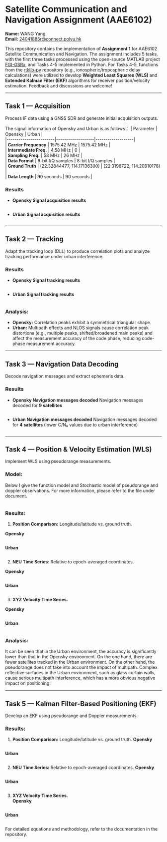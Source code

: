 # Satellite Communication and Navigation Assignment (AAE6102)

**Name:** WANG Yang  
**Email:** 24041885r@connect.polyu.hk  

This repository contains the implementation of **Assignment 1** for AAE6102 Satellite Communication and Navigation. The assignment includes 5 tasks, with the first three tasks processed using the open-source MATLAB project [FGI-GSRx](https://github.com/nlsfi/FGI-GSRx), and Tasks 4-5 implemented in Python. For Tasks 4-5, functions from the [rtklib-py](https://github.com/rtklibexplorer/rtklib-py) repository (e.g., ionospheric/tropospheric delay calculations) were utilized to develop **Weighted Least Squares (WLS)** and **Extended Kalman Filter (EKF)** algorithms for receiver position/velocity estimation. Feedback and discussions are welcome!

---

## Task 1 — Acquisition  
Process IF data using a GNSS SDR and generate initial acquisition outputs.  

The signal information of Opensky and Urban is as follows：
| Parameter              | Opensky           | Urban             |  
|------------------------|-------------------|-------------------|  
| **Carrier Frequency**  | 1575.42 MHz       | 1575.42 MHz       |  
| **Intermediate Freq.** | 4.58 MHz          | 0                 |  
| **Sampling Freq.**     | 58 MHz            | 26 MHz            |  
| **Data Format**        | 8-bit I/Q samples | 8-bit I/Q samples |  
| **Ground Truth**       | (22.32844477, 114.17136300) | (22.3198722, 114.20910178) |  
| **Data Length**        | 90 seconds        | 90 seconds        |  

### Results  
- **Opensky Signal acquisition results**
<div align="center">
  <img src="figure/Opensky/1_1_freq_codephase_signal_search.png" alt="">
</div>
<div align="center">
  <img src="figure/Opensky/1_2_codephase_signal_search.png" alt="">
</div>
<div align="center">
  <img src="figure/Opensky/1_3_acquisition_result.png" alt="">
</div>

- **Urban Signal acquisition results**
<div align="center">
  <img src="figure/Urban/1_1_freq_codephase_signal_search.png" alt="">
</div>
<div align="center">
  <img src="figure/Urban/1_2_codephase_signal_search.png" alt="">
</div>
<div align="center">
  <img src="figure/Urban/1_3_acquisition_result.png" alt="">
</div>

---

## Task 2 — Tracking  
Adapt the tracking loop (DLL) to produce correlation plots and analyze tracking performance under urban interference.  

### Results
- **Opensky Signal tracking results**
<div align="center">
  <img src="figure/Opensky/2_1_tracking.png" alt="">
</div>
<div align="center">
  <img src="figure/Opensky/2_2_correlation.png" alt="">
</div>

- **Urban Signal tracking results**
<div align="center">
  <img src="figure/Urban/2_1_tracking.png" alt="">
</div>
<div align="center">
  <img src="figure/Urban/2_2_correlation.png" alt="">
</div>

### Analysis:  
- **Opensky:** Correlation peaks exhibit a symmetrical triangular shape.  
- **Urban:** Multipath effects and NLOS signals cause correlation peak distortions (e.g., multiple peaks, shifted/broadened main peaks) and affect the measurement accuracy of the code phase, reducing code-phase measurement accuracy.  

---

## Task 3 — Navigation Data Decoding  
Decode navigation messages and extract ephemeris data.  

### Results
- **Opensky Navigation messages decoded**
Navigation messages decoded for **9 satellites**
<div align="center">
  <img src="figure/Opensky/3_1_eph_message.png" alt="">
</div>
<div align="center">
  <img src="figure/Opensky/3_2_cn0.png" alt="">
</div>

- **Urban Navigation messages decoded**
Navigation messages decoded for **4 satellites** (lower C/N₀ values due to urban interference)
<div align="center">
  <img src="figure/Urban/3_1_eph.png" alt="">
</div>
<div align="center">
  <img src="figure/Urban/3_2_cn0.png" alt="">
</div>

---

## Task 4 — Position & Velocity Estimation (WLS)  
Implement WLS using pseudorange measurements.  

### Model:
Below I give the function model and Stochastic model of pseudorange and doppler observations. For more information, please refer to the file under document.
<div align="center">
  <img src="document/img_for_github/Pseudorange.png" alt="">
</div>
<div align="center">
  <img src="document/img_for_github/doppler.png" alt="">
</div>

### Results:  
1. **Position Comparison:** Longitude/latitude vs. ground truth.

**Opensky**
<div align="center">
  <img src="figure/Opensky/4_1_opensky_wls_lat_lon.png" alt="">
</div>

**Urban**
<div align="center">
  <img src="figure/Urban/4_1_urban_wls_lat_lon.png" alt="">
</div>

2. **NEU Time Series:** Relative to epoch-averaged coordinates.

**Opensky**
<div align="center">
  <img src="figure/Opensky/4_2_opensky_wls_neu.png" alt="">
</div>

**Urban**
<div align="center">
  <img src="figure/Urban/4_2_urban_wls_neu.png" alt="">
</div>

3. **XYZ Velocity Time Series.**  

**Opensky**
<div align="center">
  <img src="figure/Opensky/4_3_opensky_wls_v.png" alt="">
</div>

**Urban**
<div align="center">
  <img src="figure/Urban/4_3_urban_wls_v.png" alt="">
</div>

### Analysis:  
It can be seen that in the Urban environment, the accuracy is significantly lower than that in the Opensky environment. On the one hand, there are fewer satellites tracked in the Urban environment. On the other hand, the pseudorange does not take into account the impact of multipath. Complex reflective surfaces in the Urban environment, such as glass curtain walls, cause serious multipath interference, which has a more obvious negative impact on positioning.

---

## Task 5 — Kalman Filter-Based Positioning (EKF)  
Develop an EKF using pseudorange and Doppler measurements.  

### Results:  
1. **Position Comparison:** Longitude/latitude vs. ground truth.
**Opensky**
<div align="center">
  <img src="figure/Opensky/5_1_opensky_ekf_lat_lon.png" alt="">
</div>

**Urban**
<div align="center">
  <img src="figure/Urban/5_1_urban_ekf_lat_lon.png" alt="">
</div>

2. **NEU Time Series:** Relative to epoch-averaged coordinates.
**Opensky**
<div align="center">
  <img src="figure/Opensky/5_2_opensky_ekf_neu.png" alt="">
</div>

**Urban**
<div align="center">
  <img src="figure/Urban/5_2_urban_ekf_neu.png" alt="">
</div>

3. **XYZ Velocity Time Series.**  
**Opensky**
<div align="center">
  <img src="figure/Opensky/5_3_opensky_ekf_v.png" alt="">
</div>

**Urban**
<div align="center">
  <img src="figure/Urban/5_3_urban_ekf_v.png" alt="">
</div>

 

For detailed equations and methodology, refer to the documentation in the repository.  
